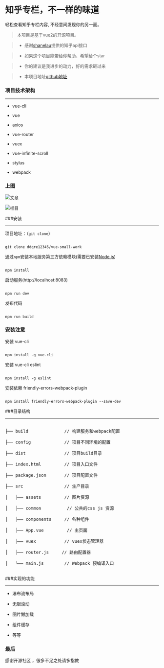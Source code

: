 
# 知乎专栏，不一样的味道
轻松查看知乎专栏内容, 不经意间发现你的另一面。

>  本项目是基于vue2的开源项目。

>*  感谢[shanelau](shanelau/zhihu)提供的知乎api接口

>*  如果这个项目能带给你帮助，希望给个star

>*  你的建议是我进步的动力，好的需求砸过来

>* 本项目地址[github地址](ddqre12345/vue-small-work)


### 项目技术架构

***

*  vue-cli

*  vue

*  axios

*  vue-router

*  vuex

*  vue-infinite-scroll

*  stylus

*  webpack


### 上图
![文章](https://raw.githubusercontent.com/ddqre12345/vue-small-work/master/static/zhihu.gif)

![栏目](https://raw.githubusercontent.com/ddqre12345/vue-small-work/master/static/zhihu2.gif)

###安装

***

项目地址：（`git clone`）

```shell

git clone ddqre12345/vue-small-work

```

通过`npm`安装本地服务第三方依赖模块(需要已安装[Node.js](Node.js))



```

npm install

```

启动服务(http://localhost:8083)



```

npm run dev

```

发布代码



```

npm run build

```

### 安装注意

安装 vue-cli

```

npm install -g vue-cli

```

安装 vue-cli eslint

```

npm install -g eslint

```

 安装依赖 friendly-errors-webpack-plugin



```

npm install friendly-errors-webpack-plugin --save-dev

```

###目录结构

***

<pre>

├── build              // 构建服务和webpack配置

├── config             // 项目不同环境的配置

├── dist               // 项目build目录

├── index.html         // 项目入口文件

├── package.json       // 项目配置文件

├── src                // 生产目录

│   ├── assets         // 图片资源

│   ├── common          // 公共的css js 资源

│   ├── components     // 各种组件

│   ├── App.vue         // 主页面 

│   ├── vuex           // vuex状态管理器

│   ├── router.js     // 路由配置器

│   └── main.js        // Webpack 预编译入口

</pre>



###实现的功能

***

* 瀑布流布局

* 无限滚动

* 图片懒加载

* 组件缓存

* 等等





### 最后

感谢开源社区 ，很多不足之处请多指教

 

 



 

